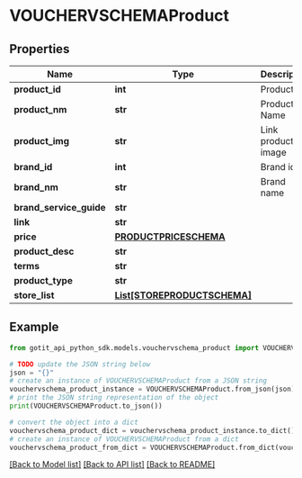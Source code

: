 # VOUCHERVSCHEMAProduct


## Properties

Name | Type | Description | Notes
------------ | ------------- | ------------- | -------------
**product_id** | **int** | Product Id | [optional] 
**product_nm** | **str** | Product Name | [optional] 
**product_img** | **str** | Link product image | [optional] 
**brand_id** | **int** | Brand id | [optional] 
**brand_nm** | **str** | Brand name | [optional] 
**brand_service_guide** | **str** |  | [optional] 
**link** | **str** |  | [optional] 
**price** | [**PRODUCTPRICESCHEMA**](PRODUCTPRICESCHEMA.md) |  | [optional] 
**product_desc** | **str** |  | [optional] 
**terms** | **str** |  | [optional] 
**product_type** | **str** |  | [optional] 
**store_list** | [**List[STOREPRODUCTSCHEMA]**](STOREPRODUCTSCHEMA.md) |  | [optional] 

## Example

```python
from gotit_api_python_sdk.models.vouchervschema_product import VOUCHERVSCHEMAProduct

# TODO update the JSON string below
json = "{}"
# create an instance of VOUCHERVSCHEMAProduct from a JSON string
vouchervschema_product_instance = VOUCHERVSCHEMAProduct.from_json(json)
# print the JSON string representation of the object
print(VOUCHERVSCHEMAProduct.to_json())

# convert the object into a dict
vouchervschema_product_dict = vouchervschema_product_instance.to_dict()
# create an instance of VOUCHERVSCHEMAProduct from a dict
vouchervschema_product_from_dict = VOUCHERVSCHEMAProduct.from_dict(vouchervschema_product_dict)
```
[[Back to Model list]](../README.md#documentation-for-models) [[Back to API list]](../README.md#documentation-for-api-endpoints) [[Back to README]](../README.md)


